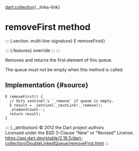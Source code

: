 [dart:collection](../../dart-collection/dart-collection-library){._links-link}

removeFirst method
==================

::: {.section .multi-line-signature}
E removeFirst()

::: {.features}
override
:::
:::

Removes and returns the first element of this queue.

The queue must not be empty when this method is called.

Implementation {#source}
--------------

``` {.language-dart data-language="dart"}
E removeFirst() {
  // Hits sentinel's `_remove` if queue is empty.
  E result = _sentinel._nextLink!._remove();
  _elementCount--;
  return result;
}
```

::: {._attribution}
© 2012 the Dart project authors\
Licensed under the BSD 3-Clause \"New\" or \"Revised\" License.\
<https://api.dart.dev/stable/2.18.5/dart-collection/DoubleLinkedQueue/removeFirst.html>
:::
